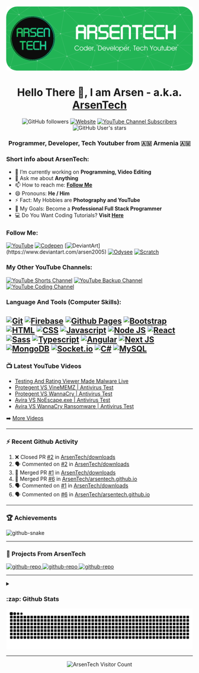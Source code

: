 ![Header](https://github.com/ArsenTech/ArsenTech/blob/main/assets/header-img.png)

<h1 align="center">Hello There 👋, I am Arsen - a.k.a. <a href="https://arsentech.github.io/">ArsenTech</a></h1>

<p align="center">
<img alt="GitHub followers" src="https://img.shields.io/github/followers/ArsenTech?color=blue&label=Followers&logo=Github&logoColor=white&style=for-the-badge">
<a href="https://arsentech.github.io" target="_blank"><img alt="Website" src="https://img.shields.io/website?down_color=dc3545&down_message=Offline&label=Website&style=for-the-badge&up_color=22b455&up_message=Online&url=https%3A%2F%2Farsentech.github.io"></a>
<a href="https://www.youtube.com/channel/UCrtH0g6NE8tW5VIEgDySYtg" target="_blank"><img alt="YouTube Channel Subscribers" src="https://img.shields.io/youtube/channel/subscribers/UCrtH0g6NE8tW5VIEgDySYtg?color=ff0000&style=for-the-badge&logo=youtube"></a>
<img alt="GitHub User's stars" src="https://img.shields.io/github/stars/ArsenTech?color=yellow&logo=github&style=for-the-badge">
</p>

<h3 align="center">Programmer, Developer, Tech Youtuber from 🇦🇲 Armenia 🇦🇲</h3>

### Short info about ArsenTech:
- 🔭 I’m currently working on **Programming, Video Editing**
- 💬 Ask me about **Anything**
- 📫 How to reach me: **[Follow Me](#follow-me)**
- 😄 Pronouns: **He / Him**
- ⚡ Fact: My Hobbies are **Photography and YouTube**
- 🥅 My Goals: Become a **Professional Full Stack Programmer**
- 💻 Do You Want Coding Tutorials? **Visit [Here](https://www.youtube.com/channel/UCl52C6cFR1McvN1fAdsxdkA)**

### Follow Me:
[![YouTube](https://img.shields.io/badge/ArsenTech%20-222222.svg?&style=for-the-badge&logo=YouTube&logoColor=%23FF0000)](https://www.youtube.com/channel/UCrtH0g6NE8tW5VIEgDySYtg)
[![Codepen](https://img.shields.io/badge/-ArsenJS-222222?style=for-the-badge&logo=codepen&logoColor=white)](https://codepen.io/ArsenJS)
[![DeviantArt](https://img.shields.io/badge/-Arsen2005-222222?style=for-the-badge&logo=deviantart&logoColor=05cc46")](https://www.deviantart.com/arsen2005)
[![Odysee](https://img.shields.io/badge/-ArsenTech-222222?style=for-the-badge&logo=odysee&logoColor=FA9626)](https://odysee.com/@ArsenTech)
[![Scratch](https://img.shields.io/badge/-ArsenTech-222222?style=for-the-badge&logo=scratch&logoColor=orange)](https://scratch.mit.edu/users/ArsenTech/)

### My Other YouTube Channels:
[![YouTube Shorts Channel](https://img.shields.io/badge/ArsenTech%20Shorts-222222.svg?&style=for-the-badge&logo=YouTube&logoColor=%23FF0000)](https://www.youtube.com/channel/UCvLf-YuBTmfSrB47_YARHsA)
[![YouTube Backup Channel](https://img.shields.io/badge/More%20ArsenTech-222222.svg?&style=for-the-badge&logo=YouTube&logoColor=%23FF0000)](https://www.youtube.com/channel/UChjvr_TFywsE23UPlwd-wFQ)
[![YouTube Coding Channel](https://img.shields.io/badge/Coding%20With%20ArsenTech-222222.svg?&style=for-the-badge&logo=YouTube&logoColor=%23FF0000)](https://www.youtube.com/channel/UCl52C6cFR1McvN1fAdsxdkA)

### Language And Tools (Computer Skills):
[![Git](https://img.shields.io/badge/GIT-222222?style=for-the-badge&logo=git&logoColor=E44C30)](https://git-scm.com/)
[![Firebase](https://img.shields.io/badge/firebase-222222?style=for-the-badge&logo=firebase&logoColor=ffca28)](https://firebase.google.com/)
[![Github Pages](https://img.shields.io/badge/github%20pages-222222?style=for-the-badge&logo=github&logoColor=white)](https://pages.github.com/)
[![Bootstrap](https://img.shields.io/badge/Bootstrap-222222?style=for-the-badge&logo=bootstrap&logoColor=8713F4)](https://getbootstrap.com/)
[![HTML](https://img.shields.io/badge/HTML5-222222?style=for-the-badge&logo=html5&logoColor=E34F26)](https://www.w3.org/html/)
[![CSS](https://img.shields.io/badge/CSS3-222222?style=for-the-badge&logo=css3&logoColor=1572B6)](https://www.w3schools.com/css/)
[![Javascript](https://img.shields.io/badge/JavaScript-222222?style=for-the-badge&logo=javascript&logoColor=F7DF1E)](https://developer.mozilla.org/en-US/docs/Web/JavaScript)
[![Node JS](https://img.shields.io/badge/Node%20js-222222?style=for-the-badge&logo=nodedotjs&logoColor=339933)](https://nodejs.org/)
[![React](https://img.shields.io/badge/React-222222?style=for-the-badge&logo=react&logoColor=61DAFB)](https://react.dev/)
[![Sass](https://img.shields.io/badge/Sass-222222?style=for-the-badge&logo=sass&logoColor=CC6699)](https://sass-lang.com/)
[![Typescript](https://img.shields.io/badge/TypeScript-222222?style=for-the-badge&logo=typescript&logoColor=007ACC)](https://www.typescriptlang.org/)
[![Angular](https://img.shields.io/badge/Angular-222222?style=for-the-badge&logo=angular&logoColor=DD0031)](https://angular.io/)
[![Next JS](https://img.shields.io/badge/next%20js-222222?style=for-the-badge&logo=nextdotjs&logoColor=white)](https://nextjs.org/)
[![MongoDB](https://img.shields.io/badge/MongoDB-222222?style=for-the-badge&logo=mongodb&logoColor=4EA94B)](https://www.mongodb.com/)
[![Socket.io](https://img.shields.io/badge/Socket.io-222222?style=for-the-badge&logo=socket.io&badgeColor=010101)](https://socket.io/)
[![C#](https://img.shields.io/badge/c%23-%23222222.svg?style=for-the-badge&logo=csharp&logoColor=white)](https://www.w3schools.com/cs/)
[![MySQL](https://img.shields.io/badge/mysql-222222.svg?style=for-the-badge&logo=mysql&logoColor=4479A1)](https://www.mysql.com/)
---

### :tv: Latest YouTube Videos

<!-- YOUTUBE:START -->
- [Testing And Rating Viewer Made Malware Live](https://www.youtube.com/watch?v=YNKAfKU7Zy8)
- [Protegent VS VineMEMZ | Antivirus Test](https://www.youtube.com/watch?v=YUZvPDHhs9E)
- [Protegent VS WannaCry | Antivirus Test](https://www.youtube.com/watch?v=nZcU2Rb2SR0)
- [Avira VS NoEscape.exe | Antivirus Test](https://www.youtube.com/watch?v=32JbLKrmwrM)
- [Avira VS WannaCry Ransomware | Antivirus Test](https://www.youtube.com/watch?v=ZIPrFr9NuPw)
<!-- YOUTUBE:END -->

➡️ [More Videos](https://www.youtube.com/c/ArsenTech)

---

### :zap: Recent Github Activity

<!--START_SECTION:activity-->
1. ❌ Closed PR [#2](https://github.com/ArsenTech/downloads/pull/2) in [ArsenTech/downloads](https://github.com/ArsenTech/downloads)
2. 🗣 Commented on [#2](https://github.com/ArsenTech/downloads/issues/2) in [ArsenTech/downloads](https://github.com/ArsenTech/downloads)
3. 🎉 Merged PR [#1](https://github.com/ArsenTech/downloads/pull/1) in [ArsenTech/downloads](https://github.com/ArsenTech/downloads)
4. 🎉 Merged PR [#6](https://github.com/ArsenTech/arsentech.github.io/pull/6) in [ArsenTech/arsentech.github.io](https://github.com/ArsenTech/arsentech.github.io)
5. 🗣 Commented on [#1](https://github.com/ArsenTech/downloads/issues/1) in [ArsenTech/downloads](https://github.com/ArsenTech/downloads)
6. 🗣 Commented on [#6](https://github.com/ArsenTech/arsentech.github.io/issues/6) in [ArsenTech/arsentech.github.io](https://github.com/ArsenTech/arsentech.github.io)
<!--END_SECTION:activity-->

---

### :trophy: Achievements

<picture>
  <source media="(prefers-color-scheme: dark)" srcset="https://github-profile-trophy.vercel.app/?username=arsentech&margin-w=5&margin-h=5&theme=darkhub" />
  <source media="(prefers-color-scheme: light)" srcset="https://github-profile-trophy.vercel.app/?username=arsentech&margin-w=5&margin-h=5" />
  <img alt="github-snake" src="https://github-profile-trophy.vercel.app/?username=arsentech&margin-w=5&margin-h=5" />
</picture>

---

### 📘 Projects From ArsenTech

<p align="left">
  <a href="https://github.com/ArsenTech/arsentech.github.io"><picture>
  <source media="(prefers-color-scheme: dark)" srcset="https://github-readme-stats-sigma-five.vercel.app/api/pin/?username=ArsenTech&repo=arsentech.github.io&count_private=true&theme=dark" />
  <source media="(prefers-color-scheme: light)" srcset="https://github-readme-stats-sigma-five.vercel.app/api/pin/?username=ArsenTech&repo=arsentech.github.io&count_private=true" />
  <img alt="github-repo" src="https://github-readme-stats-sigma-five.vercel.app/api/pin/?username=ArsenTech&repo=arsentech.github.io&count_private=true" />
</picture></a>
<a href="https://github.com/ArsenTech/downloads"><picture>
  <source media="(prefers-color-scheme: dark)" srcset="https://github-readme-stats-sigma-five.vercel.app/api/pin/?username=ArsenTech&repo=downloads&count_private=true&theme=dark" />
  <source media="(prefers-color-scheme: light)" srcset="https://github-readme-stats-sigma-five.vercel.app/api/pin/?username=ArsenTech&repo=downloads&count_private=true" />
  <img alt="github-repo" src="https://github-readme-stats-sigma-five.vercel.app/api/pin/?username=ArsenTech&repo=downloads&count_private=true" />
</picture></a>
<a href="https://github.com/ArsenTech/source-codes"><picture>
  <source media="(prefers-color-scheme: dark)" srcset="https://github-readme-stats-sigma-five.vercel.app/api/pin/?username=ArsenTech&repo=source-codes&count_private=true&theme=dark" />
  <source media="(prefers-color-scheme: light)" srcset="https://github-readme-stats-sigma-five.vercel.app/api/pin/?username=ArsenTech&repo=source-codes&count_private=true" />
  <img alt="github-repo" src="https://github-readme-stats-sigma-five.vercel.app/api/pin/?username=ArsenTech&repo=source-codes&count_private=true" />
</picture></a>
</p>

---

<details>
  <summary><h3>:zap: Github Stats</h3></summary>
  <picture>
    <source media="(prefers-color-scheme: dark)" srcset="https://github-readme-stats-sigma-five.vercel.app/api?username=ArsenTech&show_icons=true&hide_border=true&theme=vue-dark&count_private=true" />
    <source media="(prefers-color-scheme: light)" srcset="https://github-readme-stats-sigma-five.vercel.app/api?username=ArsenTech&show_icons=true&hide_border=true&theme=vue&count_private=true" />
    <img alt="ArsenTech's Github Stats" src="https://github-readme-stats-sigma-five.vercel.app/api?username=ArsenTech&show_icons=true&hide_border=true&theme=vue&count_private=true" />
  </picture>
  <picture>
    <source media="(prefers-color-scheme: dark)" srcset="https://github-readme-stats-sigma-five.vercel.app/api/top-langs/?username=ArsenTech&layout=compact&theme=vue-dark&count_private=true" />
    <source media="(prefers-color-scheme: light)" srcset="https://github-readme-stats-sigma-five.vercel.app/api/top-langs/?username=ArsenTech&layout=compact&theme=vue&count_private=true" />
    <img alt="Top Languages" src="https://github-readme-stats-sigma-five.vercel.app/api/top-langs/?username=ArsenTech&layout=compact&theme=vue&count_private=true" />
  </picture>
  <picture>
    <source media="(prefers-color-scheme: dark)" srcset="https://github-readme-streak-stats.herokuapp.com/?user=arsentech&theme=vue-dark" />
    <source media="(prefers-color-scheme: light)" srcset="https://github-readme-streak-stats.herokuapp.com/?user=arsentech&theme=vue" />
    <img alt="Current Streak" src="https://github-readme-streak-stats.herokuapp.com/?user=arsentech&theme=vue" alt="arsentech" />
  </picture>
</details>

<picture>
  <source media="(prefers-color-scheme: dark)" srcset="https://raw.githubusercontent.com/ArsenTech/ArsenTech/output/github-contribution-grid-snake-dark.svg" />
  <source media="(prefers-color-scheme: light)" srcset="https://raw.githubusercontent.com/ArsenTech/ArsenTech/output/github-contribution-grid-snake.svg" />
  <img alt="github-snake" src="https://raw.githubusercontent.com/ArsenTech/ArsenTech/output/github-contribution-grid-snake.svg" />
</picture>

---

<p align="center"><img src="https://profile-counter.glitch.me/ArsenTech/count.svg" alt="ArsenTech Visitor Count" /></p>
